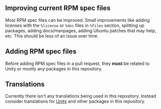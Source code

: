 ## Improving current RPM spec files
Most RPM spec files can be improved. Small improvements like adding licenses with the `%license` or `%doc` files in `%files` section, splitting up packages, adding docs/manpages, adding Ubuntu patches that may help, etc. This should be less of an issue over time.

## Adding RPM spec files
Before adding RPM spec files in a pull request, they **must** be related to Unity or mostly any packages in this repository.

## Translations
Currently there isn't any translations being used in this repository. Instead consider translations for [Unity](https://gitlab.com/ubuntu-unity) and other packages in this repository.